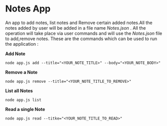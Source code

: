 # Notes App
An app to add notes, list notes and Remove certain added notes.All the notes added by user will be added in a file name _Notes.json_ . All the operation will take place via user commands and will use the _Notes.json_ file to add,remove notes.
These are the commands which can be used to run the application :

**Add Note**
```
node app.js add --title="<YOUR_NOTE_TITLE>" --body="<YOUR_NOTE_BODY>"
```

**Remove a Note**
```
node app.js remove --title="<YOUR_NOTE_TITLE_TO_REMOVE>"
```

**List all Notes**
```
node app.js list
```
**Read a single Note**
```
node app.js read --titke="<YOUR_NOTE_TITLE_TO_READ>"
```
